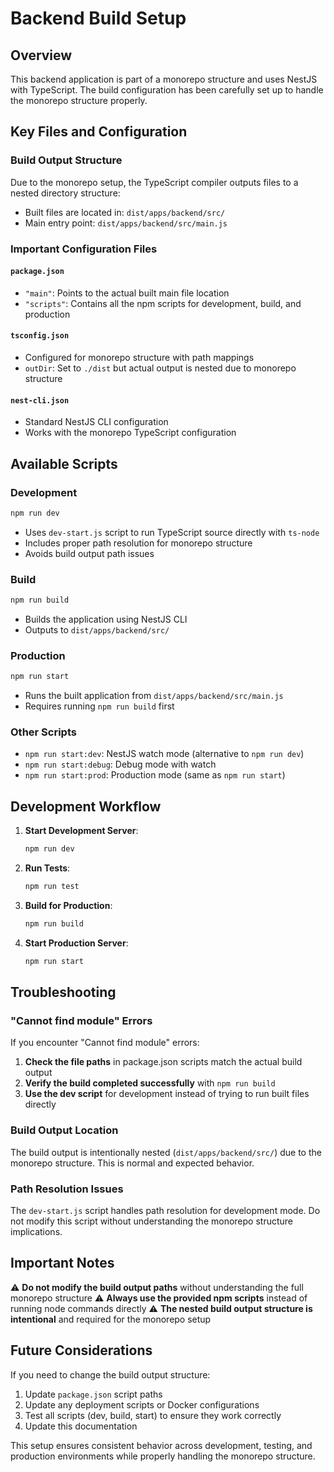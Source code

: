 # Backend Build Setup

## Overview

This backend application is part of a monorepo structure and uses NestJS with TypeScript. The build configuration has been carefully set up to handle the monorepo structure properly.

## Key Files and Configuration

### Build Output Structure

Due to the monorepo setup, the TypeScript compiler outputs files to a nested directory structure:

- Built files are located in: `dist/apps/backend/src/`
- Main entry point: `dist/apps/backend/src/main.js`

### Important Configuration Files

#### `package.json`

- `"main"`: Points to the actual built main file location
- `"scripts"`: Contains all the npm scripts for development, build, and production

#### `tsconfig.json`

- Configured for monorepo structure with path mappings
- `outDir`: Set to `./dist` but actual output is nested due to monorepo structure

#### `nest-cli.json`

- Standard NestJS CLI configuration
- Works with the monorepo TypeScript configuration

## Available Scripts

### Development

```bash
npm run dev
```

- Uses `dev-start.js` script to run TypeScript source directly with `ts-node`
- Includes proper path resolution for monorepo structure
- Avoids build output path issues

### Build

```bash
npm run build
```

- Builds the application using NestJS CLI
- Outputs to `dist/apps/backend/src/`

### Production

```bash
npm run start
```

- Runs the built application from `dist/apps/backend/src/main.js`
- Requires running `npm run build` first

### Other Scripts

- `npm run start:dev`: NestJS watch mode (alternative to `npm run dev`)
- `npm run start:debug`: Debug mode with watch
- `npm run start:prod`: Production mode (same as `npm run start`)

## Development Workflow

1. **Start Development Server**:

   ```bash
   npm run dev
   ```

2. **Run Tests**:

   ```bash
   npm run test
   ```

3. **Build for Production**:

   ```bash
   npm run build
   ```

4. **Start Production Server**:
   ```bash
   npm run start
   ```

## Troubleshooting

### "Cannot find module" Errors

If you encounter "Cannot find module" errors:

1. **Check the file paths** in package.json scripts match the actual build output
2. **Verify the build completed successfully** with `npm run build`
3. **Use the dev script** for development instead of trying to run built files directly

### Build Output Location

The build output is intentionally nested (`dist/apps/backend/src/`) due to the monorepo structure. This is normal and expected behavior.

### Path Resolution Issues

The `dev-start.js` script handles path resolution for development mode. Do not modify this script without understanding the monorepo structure implications.

## Important Notes

⚠️ **Do not modify the build output paths** without understanding the full monorepo structure
⚠️ **Always use the provided npm scripts** instead of running node commands directly
⚠️ **The nested build output structure is intentional** and required for the monorepo setup

## Future Considerations

If you need to change the build output structure:

1. Update `package.json` script paths
2. Update any deployment scripts or Docker configurations
3. Test all scripts (dev, build, start) to ensure they work correctly
4. Update this documentation

This setup ensures consistent behavior across development, testing, and production environments while properly handling the monorepo structure.
